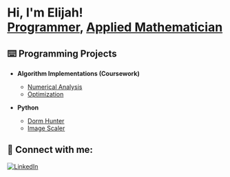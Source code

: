 <!--
**Devnage/Devnage** is a ✨ _special_ ✨ repository because its `README.md` (this file) appears on your GitHub profile.

Here are some ideas to get you started:

- 🔭 I’m currently working on ...
- 🌱 I’m currently learning ...
- 👯 I’m looking to collaborate on ...
- 🤔 I’m looking for help with ...
- 💬 Ask me about ...
- 📫 How to reach me: ...
- 😄 Pronouns: ...
- ⚡ Fun fact: ...
-->
# Hi, I'm Elijah! <br> [Programmer](https://github.com/Devnage), [Applied Mathematician](https://www.linkedin.com/in/elijahpasamba/)

## ⌨️ Programming Projects

- **Algorithm Implementations (Coursework)**
  - [Numerical Analysis](https://github.com/Devnage/Numerical-Analysis)
  - [Optimization](https://github.com/Devnage/Optimization)

- **Python**
  - [Dorm Hunter](https://github.com/Devnage/Dorm-Hunter)
  - [Image Scaler](https://github.com/Devnage/Image-Scaler)

## 🤳 Connect with me:

<a href="https://www.linkedin.com/in/elijahpasamba/" target="_blank">
  <img src="https://img.shields.io/badge/LinkedIn-0077B5?style=for-the-badge&logo=linkedin&logoColor=white" alt="LinkedIn">
</a>
